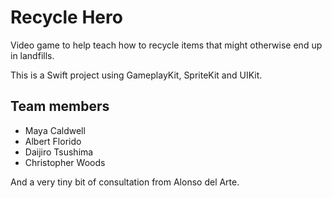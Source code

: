 #  Recycle Hero

Video game to help teach how to recycle items that might otherwise end up in 
landfills.

This is a Swift project using GameplayKit, SpriteKit and UIKit.

## Team members

* Maya Caldwell
* Albert Florido
* Daijiro Tsushima
* Christopher Woods

And a very tiny bit of consultation from Alonso del Arte.
